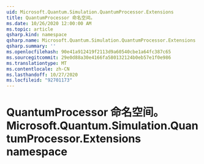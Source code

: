 ```yaml
---
uid: Microsoft.Quantum.Simulation.QuantumProcessor.Extensions
title: QuantumProcessor 命名空间。
ms.date: 10/26/2020 12:00:00 AM
ms.topic: article
qsharp.kind: namespace
qsharp.name: Microsoft.Quantum.Simulation.QuantumProcessor.Extensions
qsharp.summary: ''
ms.openlocfilehash: 90e41a912419f2113d9a60540cbe1a64fc387c65
ms.sourcegitcommit: 29e0d88a30e4166fa580132124b0eb57e1f0e986
ms.translationtype: MT
ms.contentlocale: zh-CN
ms.lasthandoff: 10/27/2020
ms.locfileid: "92701173"
---
```

# <a name="microsoftquantumsimulationquantumprocessorextensions-namespace"></a><span data-ttu-id="9940b-102">QuantumProcessor 命名空间。</span><span class="sxs-lookup"><span data-stu-id="9940b-102">Microsoft.Quantum.Simulation.QuantumProcessor.Extensions namespace</span></span>



